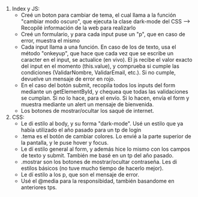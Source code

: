 1. Index y JS:
   - Creé un boton para cambiar de tema, el cual llama a la función "cambiar modo oscuro", que ejecuta la clase dark-mode del CSS --> Recopilé información de la web para realizarlo
   - Creé un formulario, y para cada input puse un "p", que en caso de error, muestra el mismo
   - Cada input llama a una función. En caso de los de texto, usa el método "onkeyup", que hace que cada vez que se escribe un caracter en el input, se actualice (en vivo). El js recibe el valor exacto del input en el momento (this.value), y comprueba si cumple
     las condiciones (ValidarNombre, ValidarEmail, etc.). Si no cumple, devuelve un mensaje de error en rojo.
   - En el caso del botón submit, recopila todos los inputs del form mediante un getElementById, y chequea que todas las validaciones se cumplan. Si no lo hace, para el envío. Si lo hacen, envía el form y muestra mediante un alert un mensaje de bienvenida.
   - Los botones de mostrar/ocultar los saqué de internet.
3. CSS:
   - Le di estilo al body, y su forma "dark-mode". Usé un estilo que ya había utilizado el año pasado para un tp de login
   - .tema es el botón de cambiar colores. Lo envié a la parte superior de la pantalla, y le puse hover y focus.
   - Le dí estilo general al form, y además hice lo mismo con los campos de texto y submit. También me basé en un tp del año pasado.
   - .mostrar son los botones de mostrar/ocultar contraseña. Les di estilos básicos (no tuve mucho tiempo de hacerlo mejor).
   - Le dí estilo a los p, que son el mensaje de error.
   - Usé el @media para la responsibidad, también basandome en anteriores tps.
